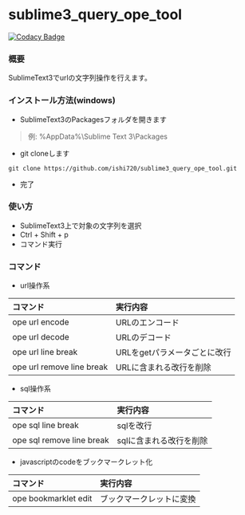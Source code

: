 # sublime3_query_ope_tool

[![Codacy Badge](https://api.codacy.com/project/badge/Grade/8b238fa50f7d4928a52b665b808c6fe1)](https://www.codacy.com/app/ishi720/sublime3_query_ope_tool?utm_source=github.com&amp;utm_medium=referral&amp;utm_content=ishi720/sublime3_query_ope_tool&amp;utm_campaign=Badge_Grade)

### 概要

SublimeText3でurlの文字列操作を行えます。

### インストール方法(windows)

- SublimeText3のPackagesフォルダを開きます

> 例: %AppData%\Sublime Text 3\Packages

- git cloneします

```
git clone https://github.com/ishi720/sublime3_query_ope_tool.git
```

- 完了

### 使い方

- SublimeText3上で対象の文字列を選択
- Ctrl + Shift + p 
- コマンド実行


### コマンド

- url操作系

| コマンド | 実行内容 |
|:-|:- |
|ope url encode|URLのエンコード|
|ope url decode|URLのデコード|
|ope url line break|URLをgetパラメータごとに改行|
|ope url remove line break|URLに含まれる改行を削除|

- sql操作系

| コマンド | 実行内容 |
|:-|:- |
|ope sql line break|sqlを改行|
|ope sql remove line break|sqlに含まれる改行を削除|

- javascriptのcodeをブックマークレット化

| コマンド | 実行内容 |
|:-|:- |
|ope bookmarklet edit|ブックマークレットに変換|
